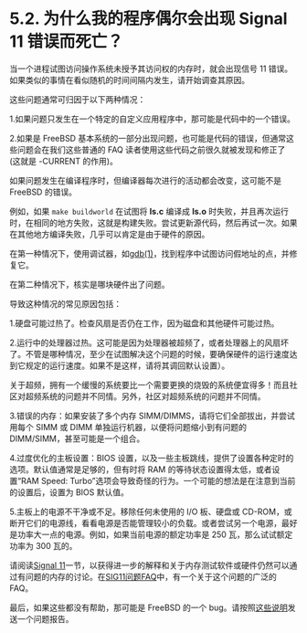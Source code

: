 # 5.2. 为什么我的程序偶尔会出现 Signal 11 错误而死亡？

当一个进程试图访问操作系统未授予其访问权的内存时，就会出现信号 11 错误。如果类似的事情在看似随机的时间间隔内发生，请开始调查其原因。

这些问题通常可归因于以下两种情况：

1.如果问题只发生在一个特定的自定义应用程序中，那可能是代码中的一个错误。

2.如果是 FreeBSD 基本系统的一部分出现问题，也可能是代码的错误，但通常这些问题会在我们这些普通的 FAQ 读者使用这些代码之前很久就被发现和修正了 (这就是 -CURRENT 的作用)。

如果问题发生在编译程序时，但编译器每次进行的活动都会改变，这可能不是 FreeBSD 的错误。

例如，如果 `make buildworld` 在试图将 **ls.c** 编译成 **ls.o** 时失败，并且再次运行时，在相同的地方失败，这就是构建失败。尝试更新源代码，然后再试一次。如果在其他地方编译失败，几乎可以肯定是由于硬件的原因。

在第一种情况下，使用调试器，如[gdb(1)](https://www.freebsd.org/cgi/man.cgi?query=gdb&sektion=1&format=html)，找到程序中试图访问假地址的点，并修复它。

在第二种情况下，核实是哪块硬件出了问题。

导致这种情况的常见原因包括：

1.硬盘可能过热了。检查风扇是否仍在工作，因为磁盘和其他硬件可能过热。

2.运行中的处理器过热。这可能是因为处理器被超频了，或者处理器上的风扇坏了。不管是哪种情况，至少在试图解决这个问题的时候，要确保硬件的运行速度达到它规定的运行速度。如果不是这样，请将其调回默认设置）。

关于超频，拥有一个缓慢的系统要比一个需要更换的烧毁的系统便宜得多！而且社区对超频系统的问题并不同情。另外，社区对超频系统的问题并不同情。

3.错误的内存：如果安装了多个内存 SIMM/DIMMS，请将它们全部拔出，并尝试用每个 SIMM 或 DIMM 单独运行机器，以便将问题缩小到有问题的 DIMM/SIMM，甚至可能是一个组合。

4.过度优化的主板设置：BIOS 设置，以及一些主板跳线，提供了设置各种定时的选项。默认值通常是足够的，但有时将 RAM 的等待状态设置得太低，或者设置“RAM Speed: Turbo”选项会导致奇怪的行为。一个可能的想法是在注意到当前的设置后，设置为 BIOS 默认值。

5.主板上的电源不干净或不足。移除任何未使用的 I/O 板、硬盘或 CD-ROM，或断开它们的电源线，看看电源是否能管理较小的负载。或者尝试另一个电源，最好是功率大一点的电源。例如，如果当前电源的额定功率是 250 瓦，那么试试额定功率为 300 瓦的。

请阅读[Signal 11](https://docs.freebsd.org/en/books/faq/#signal11)一节，以获得进一步的解释和关于内存测试软件或硬件仍然可以通过有问题的内存的讨论。在[SIG11问题FAQ](http://www.bitwizard.nl/sig11/)中，有一个关于这个问题的广泛的FAQ。

最后，如果这些都没有帮助，那可能是 FreeBSD 的一个 bug。请按照[这些说明](https://docs.freebsd.org/en/books/faq/#access-pr)发送一个问题报告。
